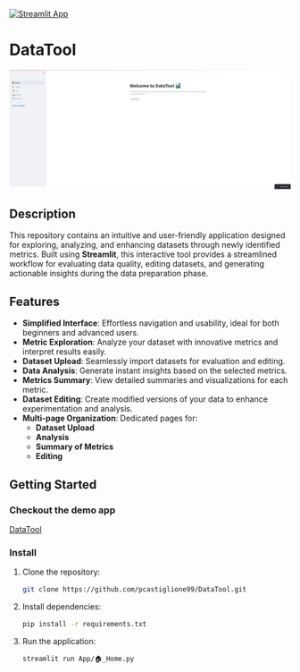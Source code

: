 [![Streamlit App](https://static.streamlit.io/badges/streamlit_badge_black_white.svg)](https://datatool-app.streamlit.app)
# DataTool

![DataTool](./datatool.gif)

## Description

This repository contains an intuitive and user-friendly application designed for exploring, analyzing, and enhancing datasets through newly identified metrics. Built using **Streamlit**, this interactive tool provides a streamlined workflow for evaluating data quality, editing datasets, and generating actionable insights during the data preparation phase.

## Features

- **Simplified Interface**: Effortless navigation and usability, ideal for both beginners and advanced users.
- **Metric Exploration**: Analyze your dataset with innovative metrics and interpret results easily.
- **Dataset Upload**: Seamlessly import datasets for evaluation and editing.
- **Data Analysis**: Generate instant insights based on the selected metrics.
- **Metrics Summary**: View detailed summaries and visualizations for each metric.
- **Dataset Editing**: Create modified versions of your data to enhance experimentation and analysis.
- **Multi-page Organization**: Dedicated pages for:
  - **Dataset Upload**
  - **Analysis**
  - **Summary of Metrics**
  - **Editing**

## Getting Started
### Checkout the demo app
[DataTool](https://datatool-app.streamlit.app)
### Install
1. Clone the repository:
    ```bash
    git clone https://github.com/pcastiglione99/DataTool.git
    ```
2. Install dependencies:
    ```bash
    pip install -r requirements.txt  
    ```
3. Run the application:
    ```bash
    streamlit run App/🏠_Home.py
    ```
